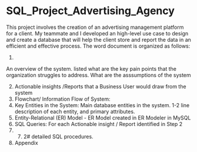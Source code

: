 # SQL_Project_Advertising_Agency
This project involves the creation of an advertising management platform for a client. My teammate and I developed an high-level use case to design and create a database that will help the client store and report the data in an efficient and effective process.
The word document is organized as follows:

1)
An overview of the system. listed what are the key pain points that the organization struggles to address. What are the asssumptions of the system

2) Actionable insights /Reports that a Business User would draw from the system
3) Flowchart/ Information Flow of System:
4) Key Entities in the System: Main database entities in the system. 1-2 line description of each entity, and primary attributes.
5) Entity-Relational (ER) Model - ER Model created in ER Modeler in MySQL
6) SQL Queries: For each Actionable insight / Report identified in Step 2
7) 7. 2# detailed SQL procedures.
8)  Appendix
